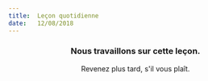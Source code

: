 ```yaml
---
title:  Leçon quotidienne
date:   12/08/2018
---
```


### <center>Nous travaillons sur cette leçon.</center>
<center>Revenez plus tard, s'il vous plaît.</center>